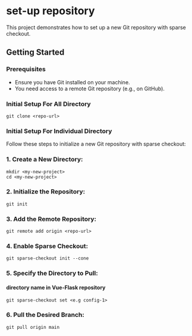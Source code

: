 # set-up repository

This project demonstrates how to set up a new Git repository with sparse checkout.

## Getting Started

### Prerequisites

- Ensure you have Git installed on your machine.
- You need access to a remote Git repository (e.g., on GitHub).

### Initial Setup For All Directory
```
git clone <repo-url>
```

### Initial Setup For Individual Directory

Follow these steps to initialize a new Git repository with sparse checkout:

### 1. Create a New Directory:
```
mkdir <my-new-project>
cd <my-new-project>
```

### 2. Initialize the Repository:
```
git init
```
### 3. Add the Remote Repository:
```
git remote add origin <repo-url>
```
### 4. Enable Sparse Checkout:
```
git sparse-checkout init --cone
```
### 5. Specify the Directory to Pull:
#### directory name in Vue-Flask repository
```
git sparse-checkout set <e.g config-1>
```
### 6. Pull the Desired Branch:
```
git pull origin main
```



